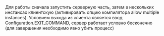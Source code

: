 Для работы сначала запустить серверную часть, затем в нескольких инстансах клиентскую (активировать опцию компилятора allow multiple instances). Условием выхода из клиента является ввод Configuration.EXIT_COMMAND, сервер работает условно бесконечно (для завершения необходимо явно убить процесс)
